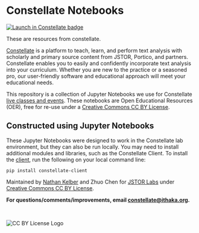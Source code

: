 # Constellate Notebooks
[![Launch in Constellate badge](https://constellate.org/images/constellate-badge.svg)](https://constellate.org/lab?repo=https%3A%2F%2Fgithub.com%2Fithaka%2Fconstellate-notebooks)

These are resources from constellate.

[Constellate](https://constellate.org/) is a platform to teach, learn, and perform text analysis with scholarly and primary source content from JSTOR, Portico, and partners. Constellate enables you to easily and confidently incorporate text analysis into your curriculum. Whether you are new to the practice or a seasoned pro, our user-friendly software and educational approach will meet your educational needs.

This repository is a collection of Jupyter Notebooks we use for Constellate [live classes and events](https://constellate.org/events). These notebooks are Open Educational Resources (OER), free for re-use under a [Creative Commons CC BY License](https://creativecommons.org/licenses/by/4.0/).

## Constructed using Jupyter Notebooks

These Jupyter Notebooks were designed to work in the Constellate lab environment, but they can also be run locally. You may need to install additional modules and libraries, such as the Constellate Client. To install the [client](https://constellate.org/docs/constellate-client), run the following on your local command line:

`pip install constellate-client`

Maintained by [Nathan Kelber](http://nkelber.com) and Zhuo Chen for [JSTOR Labs](https://labs.jstor.org/) under [Creative Commons CC BY License](https://creativecommons.org/licenses/by/4.0/).

**For questions/comments/improvements, email [constellate@ithaka.org](mailto:constellate@ithaka.org).**

<br />

![CC BY License Logo](https://ithaka-labs.s3.amazonaws.com/static-files/images/tdm/tdmdocs/CC_BY.png)